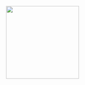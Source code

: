 <img src = "https://github.com/imhadiyal/quotes_app_database/assets/146731392/cd484344-14a5-48e7-8a96-c3bb28b622e8" width = "200">

